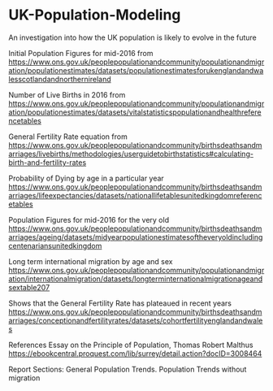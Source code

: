 # UK-Population-Modeling
An investigation into how the UK population is likely to evolve in the future

Initial Population Figures for mid-2016 from
https://www.ons.gov.uk/peoplepopulationandcommunity/populationandmigration/populationestimates/datasets/populationestimatesforukenglandandwalesscotlandandnorthernireland

Number of Live Births in 2016 from 
https://www.ons.gov.uk/peoplepopulationandcommunity/populationandmigration/populationestimates/datasets/vitalstatisticspopulationandhealthreferencetables

General Fertility Rate equation from 
https://www.ons.gov.uk/peoplepopulationandcommunity/birthsdeathsandmarriages/livebirths/methodologies/userguidetobirthstatistics#calculating-birth-and-fertility-rates

Probability of Dying by age in a particular year 
https://www.ons.gov.uk/peoplepopulationandcommunity/birthsdeathsandmarriages/lifeexpectancies/datasets/nationallifetablesunitedkingdomreferencetables

Population Figures for mid-2016 for the very old 
https://www.ons.gov.uk/peoplepopulationandcommunity/birthsdeathsandmarriages/ageing/datasets/midyearpopulationestimatesoftheveryoldincludingcentenariansunitedkingdom

Long term international migration by age and sex
https://www.ons.gov.uk/peoplepopulationandcommunity/populationandmigration/internationalmigration/datasets/longterminternationalmigrationageandsextable207

Shows that the General Fertility Rate has plateaued in recent years 
https://www.ons.gov.uk/peoplepopulationandcommunity/birthsdeathsandmarriages/conceptionandfertilityrates/datasets/cohortfertilityenglandandwales

References
Essay on the Principle of Population, Thomas Robert Malthus
https://ebookcentral.proquest.com/lib/surrey/detail.action?docID=3008464


Report Sections:
General Population Trends.
Population Trends without migration

